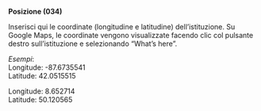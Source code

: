 **Posizione (034)**

Inserisci qui le coordinate (longitudine e latitudine) dell’istituzione. Su Google Maps, le coordinate vengono visualizzate facendo clic col pulsante destro sull’istituzione e selezionando “What’s here”.

_Esempi_:  
Longitude: -87.6735541  
Latitude: 42.0515515

Longitude: 8.652714  
Latitude: 50.120565